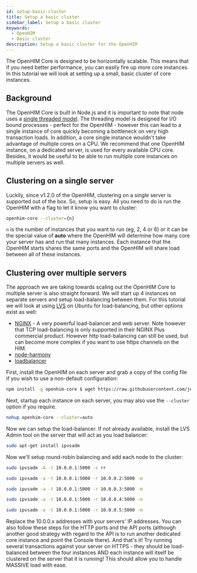 ```yaml
---
id: setup-basic-cluster
title: Setup a basic cluster
sidebar_label: Setup a basic cluster
keywords:
  - OpenHIM
  - Basic cluster
description: Setup a basic cluster for the OpenHIM
---
```


The OpenHIM Core is designed to be horizontally scalable. This means that if you need better performance, you can easily fire up more core instances. In this tutorial we will look at setting up a small, basic cluster of core instances.

## Background

The OpenHIM Core is built in Node.js and it is important to note that node uses a [single threaded model](http://blog.mixu.net/2011/02/01/understanding-the-node-js-event-loop/). The threading model is designed for I/O bound processes - perfect for the OpenHIM - however this can lead to a single instance of core quickly becoming a bottleneck on very high transaction loads. In addition, a core single instance wouldn't take advantage of multiple cores on a CPU. We recommend that one OpenHIM instance, on a dedicated server, is used for every available CPU core. Besides, it would be useful to be able to run multiple core instances on multiple servers as well.

## Clustering on a single server

Luckily, since v1.2.0 of the OpenHIM, clustering on a single server is supported out of the box. So, setup is easy. All you need to do is run the OpenHIM with a flag to let it know you want to cluster:

```sh
openhim-core --cluster={n}
```

`n` is the number of instances that you want to run (eg, 2, 4 or 6) or it can be the special value of **auto** where the OpenHIM will determine how many core your server has and run that many instances. Each instance that the OpenHIM starts shares the same ports and the OpenHIM will share load between all of these instances.

## Clustering over multiple servers

The approach we are taking towards scaling out the OpenHIM Core to multiple server is also straight forward. We will start up 4 instances on separate servers and setup load-balancing between them. For this tutorial we will look at using [LVS](http://www.linuxvirtualserver.org/) on Ubuntu for load-balancing, but other options exist as well:

- [NGINX](http://nginx.com/) - A very powerful load-balancer and web server. Note however that TCP load-balancing is only supported in their NGINX Plus commercial product. However http load-balancing can still be used, but can become more complex if you want to use https channels on the HIM.
- [node-harmony](https://www.npmjs.com/package/node-harmony)
- [loadbalancer](https://www.npmjs.com/package/loadbalancer)

First, install the OpenHIM on each server and grab a copy of the config file if you wish to use a non-default configuration:

```sh
npm install -g openhim-core $ wget https://raw.githubusercontent.com/jembi/openhim-core-js/master/config/default.json
```

Next, startup each instance on each server, you may also use the `--cluster` option if you require.

```sh
nohup openhim-core --cluster=auto
```

Now we can setup the load-balancer. If not already available, install the LVS Admin tool on the server that will act as you load balancer:

```sh
sudo apt-get install ipvsadm
```

Now we'll setup round-robin balancing and add each node to the cluster:

```sh
sudo ipvsadm -A -t 10.0.0.1:5000 -s rr

sudo ipvsadm -a -t 10.0.0.1:5000 -r 10.0.0.2:5000 -m

sudo ipvsadm -a -t 10.0.0.1:5000 -r 10.0.0.3:5000 -m

sudo ipvsadm -a -t 10.0.0.1:5000 -r 10.0.0.4:5000 -m

sudo ipvsadm -a -t 10.0.0.1:5000 -r 10.0.0.5:5000 -m

```

Replace the 10.0.0.x addresses with your servers' IP addresses. You can also follow these steps for the HTTP ports and the API ports (although another good strategy with regard to the API is to run another dedicated core instance and point the Console there). And that's it! Try running several transactions against your server on HTTPS - they should be load-balanced between the four instances AND each instance will itself be clustered on the server that it is running! This should allow you to handle MASSIVE load with ease.
